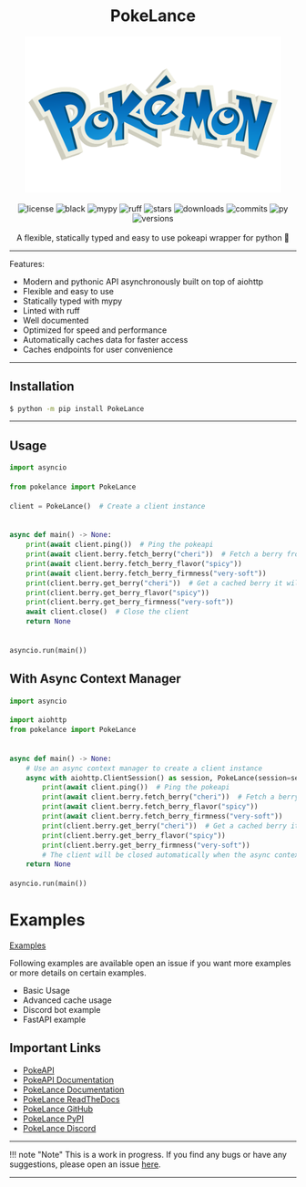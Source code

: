 <h1 align="center"><b>PokeLance</b></h1>
<p align="center">
<img src="https://raw.githubusercontent.com/FallenDeity/PokeLance/master/docs/assets/pokelance.png" width=450 alt="logo"><br><br>
<img src="https://img.shields.io/github/license/FallenDeity/PokeLance?style=flat-square" alt="license">
<img src="https://img.shields.io/badge/code%20style-black-000000.svg?style=flat-square" alt="black">
<img src="https://img.shields.io/badge/%20type_checker-mypy-%231674b1?style=flat-square" alt="mypy">
<img src="https://img.shields.io/badge/%20linter-ruff-%231674b1?style=flat-square" alt="ruff">
<img src="https://img.shields.io/github/stars/FallenDeity/PokeLance?style=flat-square" alt="stars">
<img src="https://img.shields.io/pypi/dm/pokelance.svg" alt="downloads">
<img src="https://img.shields.io/github/last-commit/FallenDeity/PokeLance?style=flat-square" alt="commits">
<img src="https://img.shields.io/pypi/pyversions/PokeLance?style=flat-square" alt="py">
<img src="https://img.shields.io/pypi/v/PokeLance?style=flat-square" alt="versions">
<br><br>
A flexible, statically typed and easy to use pokeapi wrapper for python 🚀
</p>

---


Features:

- Modern and pythonic API asynchronously built on top of aiohttp
- Flexible and easy to use
- Statically typed with mypy
- Linted with ruff
- Well documented
- Optimized for speed and performance
- Automatically caches data for faster access
- Caches endpoints for user convenience

---

## Installation

```bash
$ python -m pip install PokeLance
```

---

## Usage

```python
import asyncio

from pokelance import PokeLance

client = PokeLance()  # Create a client instance


async def main() -> None:
    print(await client.ping())  # Ping the pokeapi
    print(await client.berry.fetch_berry("cheri"))  # Fetch a berry from the pokeapi
    print(await client.berry.fetch_berry_flavor("spicy"))
    print(await client.berry.fetch_berry_firmness("very-soft"))
    print(client.berry.get_berry("cheri"))  # Get a cached berry it will return None if it doesn't exist
    print(client.berry.get_berry_flavor("spicy"))
    print(client.berry.get_berry_firmness("very-soft"))
    await client.close()  # Close the client
    return None


asyncio.run(main())
```

## With Async Context Manager

```python
import asyncio

import aiohttp
from pokelance import PokeLance


async def main() -> None:
    # Use an async context manager to create a client instance
    async with aiohttp.ClientSession() as session, PokeLance(session=session) as client:
        print(await client.ping())  # Ping the pokeapi
        print(await client.berry.fetch_berry("cheri"))  # Fetch a berry from the pokeapi
        print(await client.berry.fetch_berry_flavor("spicy"))
        print(await client.berry.fetch_berry_firmness("very-soft"))
        print(client.berry.get_berry("cheri"))  # Get a cached berry it will return None if it doesn't exist
        print(client.berry.get_berry_flavor("spicy"))
        print(client.berry.get_berry_firmness("very-soft"))
        # The client will be closed automatically when the async context manager exits
    return None

asyncio.run(main())
```

# Examples

[Examples](https://fallendeity.github.io/PokeLance/guide/basic_usage/)

Following examples are available open an issue if you want more examples or more details on certain examples.

- Basic Usage
- Advanced cache usage
- Discord bot example
- FastAPI example


## Important Links


- [PokeAPI](https://pokeapi.co/)
- [PokeAPI Documentation](https://pokeapi.co/docs/v2)
- [PokeLance Documentation](https://FallenDeity.github.io/PokeLance/)
- [PokeLance ReadTheDocs](https://pokelance.readthedocs.io/en/latest/)
- [PokeLance GitHub](https://github.com/FallenDeity/PokeLance)
- [PokeLance PyPI](https://pypi.org/project/PokeLance/)
- [PokeLance Discord](https://discord.gg/yeyEvT5V2J)

---

!!! note "Note"
    This is a work in progress. If you find any bugs or have any suggestions, please open an issue [here](https://github.com/FallenDeity/PokeLance/issues/new).

---
